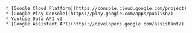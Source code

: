     * [Google Cloud Platform](https://console.cloud.google.com/project)
    * [Google Play Console](https://play.google.com/apps/publish/)
    * Youtube Data API v3
    * [Google Assistant API](https://developers.google.com/assistant/)